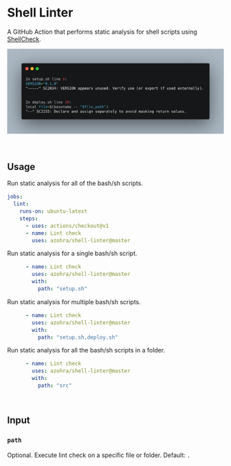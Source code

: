 # Shell Linter

A GitHub Action that performs static analysis for shell scripts using [ShellCheck](https://github.com/koalaman/shellcheck).

![](docs/images/preview.png)

<br>

## Usage

Run static analysis for all of the bash/sh scripts.
```yml
jobs:
  lint:
    runs-on: ubuntu-latest
    steps:
      - uses: actions/checkout@v1
      - name: Lint check
        uses: azohra/shell-linter@master
```

Run static analysis for a single bash/sh script.
```yml
      - name: Lint check
        uses: azohra/shell-linter@master
        with:
          path: "setup.sh"
```

Run static analysis for multiple bash/sh scripts.
```yml
      - name: Lint check
        uses: azohra/shell-linter@master
        with:
          path: "setup.sh,deploy.sh"
```


Run static analysis for all the bash/sh scripts in a folder.
```yml
      - name: Lint check
        uses: azohra/shell-linter@master
        with:
          path: "src"
```

<br>

## Input

### `path`

Optional. Execute lint check on a specific file or folder. Default: `.`


